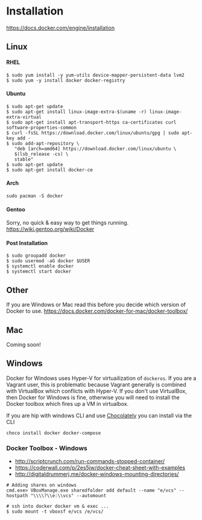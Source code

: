 # Installation
https://docs.docker.com/engine/installation

## Linux

#### RHEL
```shell
$ sudo yum install -y yum-utils device-mapper-persistent-data lvm2
$ sudo yum -y install docker docker-registry
```

#### Ubuntu
```shell
$ sudo apt-get update
$ sudo apt-get install linux-image-extra-$(uname -r) linux-image-extra-virtual
$ sudo apt-get install apt-transport-https ca-certificates curl software-properties-common
$ curl -fsSL https://download.docker.com/linux/ubuntu/gpg | sudo apt-key add -
$ sudo add-apt-repository \
   "deb [arch=amd64] https://download.docker.com/linux/ubuntu \
   $(lsb_release -cs) \
   stable"
$ sudo apt-get update
$ sudo apt-get install docker-ce
```

#### Arch
```shell
sudo pacman -S docker
```

#### Gentoo
Sorry, no quick & easy way to get things running. 
https://wiki.gentoo.org/wiki/Docker


#### Post Installation
```shell
$ sudo groupadd docker
$ sudo usermod -aG docker $USER
$ systemctl enable docker
$ systemctl start docker
```

## Other
If you are Windows or Mac read this before you decide which version of Docker to use.
https://docs.docker.com/docker-for-mac/docker-toolbox/

## Mac
Coming soon!

## Windows
Docker for Windows uses Hyper-V for virtuailization of `dockeros`. If you are a Vagrant user, this is
problematic because Vagrant generally is combined with VirtualBox which conflicts with Hyper-V. If 
you don't use VirtualBox, then Docker for Windows is fine, otherwise you will need to install the 
Docker toolbox which fires up a VM in virtualbox.

If you are hip with windows CLI and use [Chocolately](https://chocolatey.org) you can install via the CLI  

```shell
choco install docker docker-compose
```

### Docker Toolbox - Windows
- http://scriptcrunch.com/run-commands-stopped-container/
- https://coderwall.com/p/2es5jw/docker-cheat-sheet-with-examples
- http://digitaldrummerj.me/docker-windows-mounting-directories/

```
# Adding shares on windows
cmd.exe> VBoxManage.exe sharedfolder add default --name "e/vcs" --hostpath "\\\\?\\e:\\vcs" --automount

# ssh into docker docker vm & exec ...
$ sudo mount -t vboxsf e/vcs /e/vcs/
```